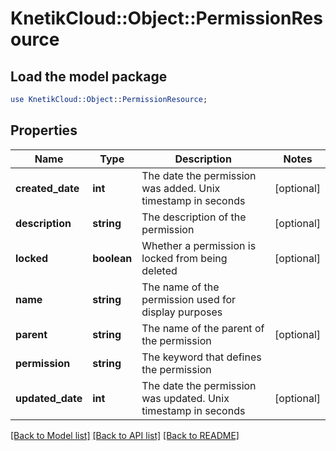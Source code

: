 # KnetikCloud::Object::PermissionResource

## Load the model package
```perl
use KnetikCloud::Object::PermissionResource;
```

## Properties
Name | Type | Description | Notes
------------ | ------------- | ------------- | -------------
**created_date** | **int** | The date the permission was added. Unix timestamp in seconds | [optional] 
**description** | **string** | The description of the permission | [optional] 
**locked** | **boolean** | Whether a permission is locked from being deleted | [optional] 
**name** | **string** | The name of the permission used for display purposes | 
**parent** | **string** | The name of the parent of the permission | [optional] 
**permission** | **string** | The keyword that defines the permission | 
**updated_date** | **int** | The date the permission was updated. Unix timestamp in seconds | [optional] 

[[Back to Model list]](../README.md#documentation-for-models) [[Back to API list]](../README.md#documentation-for-api-endpoints) [[Back to README]](../README.md)


